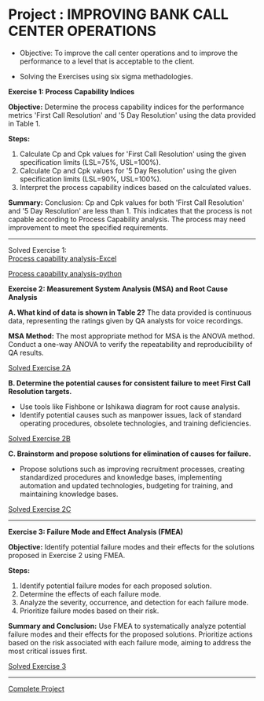 # Project : IMPROVING BANK CALL CENTER OPERATIONS

* Objective: To improve the call center operations and to improve the performance to a level that is acceptable to the client.

* Solving the Exercises using six sigma methadologies.


**Exercise 1: Process Capability Indices**

**Objective:**
Determine the process capability indices for the performance metrics 'First Call Resolution' and '5 Day Resolution' using the data provided in Table 1.

**Steps:**
1. Calculate Cp and Cpk values for 'First Call Resolution' using the given specification limits (LSL=75%, USL=100%).
2. Calculate Cp and Cpk values for '5 Day Resolution' using the given specification limits (LSL=90%, USL=100%).
3. Interpret the process capability indices based on the calculated values.

**Summary:**
Conclusion: Cp and Cpk values for both 'First Call Resolution' and '5 Day Resolution' are less than 1. This indicates that the process is not capable according to Process Capability analysis. The process may need improvement to meet the specified requirements.

---
Solved Exercise 1: <br>
[Process capability analysis-Excel](https://github.com/raviteja-padala1989/Six_Sigma/blob/main/Bank_Call_Center_Project/Excercises/Exercise%201%20-%20Improving%20bank%20call%20center%20operations.pdf)

[Process capability analysis-python](https://github.com/raviteja-padala1989/Six_Sigma/blob/main/Bank_Call_Center_Project/Excercises/Process_capability_analysis_using_python.ipynb)

**Exercise 2: Measurement System Analysis (MSA) and Root Cause Analysis**

**A. What kind of data is shown in Table 2?**
The data provided is continuous data, representing the ratings given by QA analysts for voice recordings.

**MSA Method:**
The most appropriate method for MSA is the ANOVA method. Conduct a one-way ANOVA to verify the repeatability and reproducibility of QA results.

[Solved Exercise 2A](https://github.com/raviteja-padala1989/Six_Sigma/blob/main/Bank_Call_Center_Project/Excercises/Exercise%202A%20-%20Improving%20bank%20call%20center%20operations.pdf)

**B. Determine the potential causes for consistent failure to meet First Call Resolution targets.**
- Use tools like Fishbone or Ishikawa diagram for root cause analysis.
- Identify potential causes such as manpower issues, lack of standard operating procedures, obsolete technologies, and training deficiencies.

[Solved Exercise 2B](https://github.com/raviteja-padala1989/Six_Sigma/blob/main/Bank_Call_Center_Project/Excercises/Exercise%202B%20-Improving%20bank%20call%20center%20operations.pdf)

**C. Brainstorm and propose solutions for elimination of causes for failure.**
- Propose solutions such as improving recruitment processes, creating standardized procedures and knowledge bases, implementing automation and updated technologies, budgeting for training, and maintaining knowledge bases.

[Solved Exercise 2C](https://github.com/raviteja-padala1989/Six_Sigma/blob/main/Bank_Call_Center_Project/Excercises/Exercise%202C%20-Improving%20bank%20call%20center%20operations.pdf)

---

**Exercise 3: Failure Mode and Effect Analysis (FMEA)**

**Objective:**
Identify potential failure modes and their effects for the solutions proposed in Exercise 2 using FMEA.

**Steps:**
1. Identify potential failure modes for each proposed solution.
2. Determine the effects of each failure mode.
3. Analyze the severity, occurrence, and detection for each failure mode.
4. Prioritize failure modes based on their risk.

**Summary and Conclusion:**
Use FMEA to systematically analyze potential failure modes and their effects for the proposed solutions. Prioritize actions based on the risk associated with each failure mode, aiming to address the most critical issues first.

[Solved Exercise 3](https://github.com/raviteja-padala1989/Six_Sigma/blob/main/Bank_Call_Center_Project/Excercises/Exercise%203%20-%20Improving%20bank%20call%20center%20operations.pdf)

---


[Complete Project](https://github.com/raviteja-padala1989/Six_Sigma/blob/main/Bank_Call_Center_Project/BANK%20CALL%20CENTER%20PROJECT.pdf)




